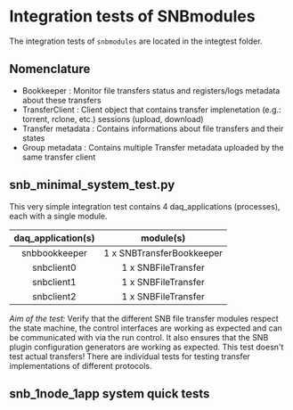# Integration tests of SNBmodules

The integration tests of `snbmodules` are located in the integtest folder.

## Nomenclature

* Bookkeeper : Monitor file transfers status and registers/logs metadata about these transfers
* TransferClient : Client object that contains transfer implenetation (e.g.: torrent, rclone, etc.) sessions (upload, download)
* Transfer metadata : Contains informations about file transfers and their states
* Group metadata : Contains multiple Transfer metadata uploaded by the same transfer client

## snb_minimal_system_test.py

This very simple integration test contains 4 daq_applications (processes), each with a single module.

| daq_application(s) |          module(s)         |
|:------------------:|:--------------------------:|
|    snbbookkeeper   |  1 x SNBTransferBookkeeper |
|     snbclient0     |     1 x SNBFileTransfer    |
|     snbclient1     |     1 x SNBFileTransfer    |
|     snbclient2     |     1 x SNBFileTransfer    |

*Aim of the test:* Verify that the different SNB file transfer modules respect the state machine, the control interfaces are
working as expected and can be communicated with via the run control. It also ensures that the SNB plugin configuration generators are working 
as expected. This test doesn't test actual transfers! There are individual tests for testing transfer implementations of different protocols.


## snb_1node_1app system quick tests

